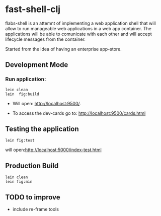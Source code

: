 # fast-shell-clj

flabs-shell is an attemnt of implementing a web application shell that will allow to run manageable web applications in a web app container. The applications will be able to comunicate with each other and will accept lifecycle messages from the container.

Started from the idea of having an enterprise app-store.

## Development Mode

### Run application:

```
lein clean
lein  fig:build
```

* Will open: [http://localhost:9500/](http://localhost:9500/).

* To access the dev-cards go to:
[http://localhost:9500/cards.html](http://localhost:9500/cards.html)


## Testing the application
```
lein fig:test
```
will open:[http://localhost:5000/index-test.html](http://localhost:5000/index-test.html)


## Production Build

```
lein clean
lein fig:min
```



## TODO to improve

* include re-frame tools